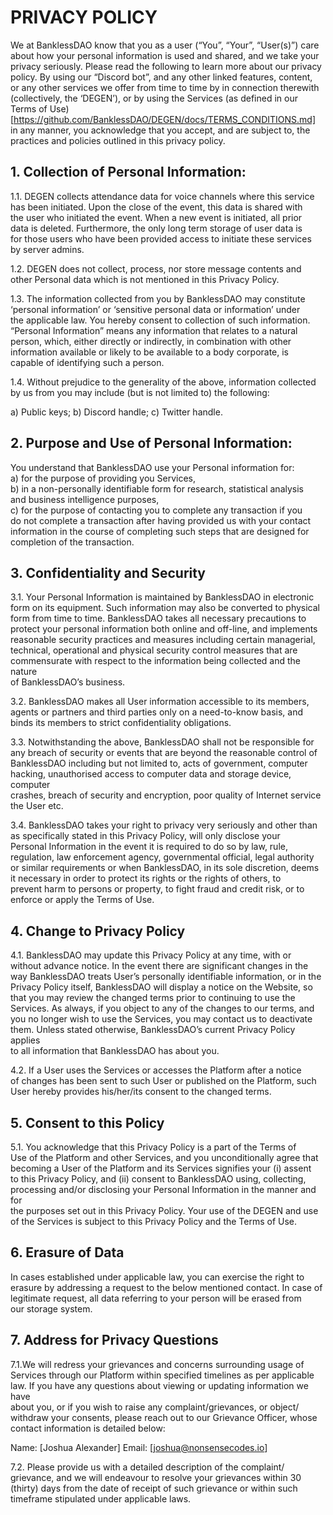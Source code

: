 # PRIVACY POLICY  
  
We at BanklessDAO know that you as a user (“You”, “Your”, “User(s)”) care  
about how your personal information is used and shared, and we take your  
privacy seriously. Please read the following to learn more about our privacy  
policy. By using our “Discord bot”, and any other linked features, content,  
or any other services we offer from time to time by in connection therewith  
(collectively, the ‘DEGEN’), or by using the Services (as defined in our  
Terms of Use) [https://github.com/BanklessDAO/DEGEN/docs/TERMS_CONDITIONS.md]  
in any manner, you acknowledge that you accept, and are subject to, the  
practices and policies outlined in this privacy policy.  

## 1.      Collection of Personal Information:  

1.1. DEGEN collects attendance data for voice channels where this service  
has been initiated. Upon the close of the event, this data is shared with  
the user who initiated the event. When a new event is initiated, all prior  
data is deleted. Furthermore, the only long term storage of user data is  
for those users who have been provided access to initiate these services  
by server admins.  

1.2. DEGEN does not collect, process, nor store message contents and  
other Personal data which is not mentioned in this Privacy Policy.  

1.3. The information collected from you by BanklessDAO may constitute  
‘personal information’ or ‘sensitive personal data or information’ under  
the applicable law. You hereby consent to collection of such information.  
“Personal Information” means any information that relates to a natural  
person, which, either directly or indirectly, in combination with other  
information available or likely to be available to a body corporate, is  
capable of identifying such a person.  

1.4. Without prejudice to the generality of the above, information collected by us from you may include (but is not limited to) the following:
 
a) 	Public keys;
b) 	Discord handle;
c)  Twitter handle.
 
## 2.      Purpose and Use of Personal Information:  

You understand that BanklessDAO use your Personal information for:  
a) 	for the purpose of providing you Services,  
b) 	in a non-personally identifiable form for research, statistical analysis  
and business intelligence purposes,  
c) 	for the purpose of contacting you to complete any transaction if you  
do not complete a transaction after having provided us with your contact  
information in the course of completing such steps that are designed for  
completion of the transaction.  
 
## 3.      Confidentiality and Security  

3.1.   Your Personal Information is maintained by BanklessDAO in electronic  
form on its equipment. Such information may also be converted to physical  
form from time to time. BanklessDAO takes all necessary precautions to  
protect your personal information both online and off-line, and implements  
reasonable security practices and measures including certain managerial,  
technical, operational and physical security control measures that are  
commensurate with respect to the information being collected and the nature  
of BanklessDAO’s business.  

3.2.   BanklessDAO makes all User information accessible to its members, agents or partners and third parties only on a need-to-know basis, and binds its members to strict confidentiality obligations.  

3.3.   Notwithstanding the above, BanklessDAO shall not be responsible for  
any breach of security or events that are beyond the reasonable control of  
BanklessDAO including but not limited to, acts of government, computer  
hacking, unauthorised access to computer data and storage device, computer  
crashes, breach of security and encryption, poor quality of Internet service  
the User etc.  

3.4.   BanklessDAO takes your right to privacy very seriously and other than  
as specifically stated in this Privacy Policy, will only disclose your  
Personal Information in the event it is required to do so by law, rule,  
regulation, law enforcement agency, governmental official, legal authority  
or similar requirements or when BanklessDAO, in its sole discretion, deems  
it necessary in order to protect its rights or the rights of others, to  
prevent harm to persons or property, to fight fraud and credit risk, or to  
enforce or apply the Terms of Use.  

## 4.      Change to Privacy Policy  
 
4.1.   BanklessDAO may update this Privacy Policy at any time, with or  
without advance notice. In the event there are significant changes in the  
way BanklessDAO treats User’s personally identifiable information, or in the  
Privacy Policy itself, BanklessDAO will display a notice on the Website, so  
that you may review the changed terms prior to continuing to use the  
Services. As always, if you object to any of the changes to our terms, and  
you no longer wish to use the Services, you may contact us to deactivate  
them. Unless stated otherwise, BanklessDAO’s current Privacy Policy applies  
to all information that BanklessDAO has about you.  

4.2.   If a User uses the Services or accesses the Platform after a notice  
of changes has been sent to such User or published on the Platform, such  
User hereby provides his/her/its consent to the changed terms.  
 
## 5.      Consent to this Policy
 
5.1.   You acknowledge that this Privacy Policy is a part of the Terms of  
Use of the Platform and other Services, and you unconditionally agree that  
becoming a User of the Platform and its Services signifies your (i) assent  
to this Privacy Policy, and (ii) consent to BanklessDAO using, collecting,  
processing and/or disclosing your Personal Information in the manner and for  
the purposes set out in this Privacy Policy. Your use of the DEGEN and use  
of the Services is subject to this Privacy Policy and the Terms of Use.  

## 6.      Erasure of Data  

In cases established under applicable law, you can exercise the right to  
erasure by addressing a request to the below mentioned contact. In case of  
legitimate request, all data referring to your person will be erased from  
our storage system.  
 
 
## 7.     Address for Privacy Questions
 
7.1.We will redress your grievances and concerns surrounding usage of  
Services through our Platform within specified timelines as per applicable  
law. If you have any questions about viewing or updating information we have  
about you, or if you wish to raise any complaint/grievances, or object/  
withdraw your consents, please reach out to our Grievance Officer, whose  
contact information is detailed below:
 
Name: [Joshua Alexander]
Email: [joshua@nonsensecodes.io]
 
7.2. Please provide us with a detailed description of the complaint/  
grievance, and we will endeavour to resolve your grievances within 30  
(thirty) days from the date of receipt of such grievance or within such  
timeframe stipulated under applicable laws.  